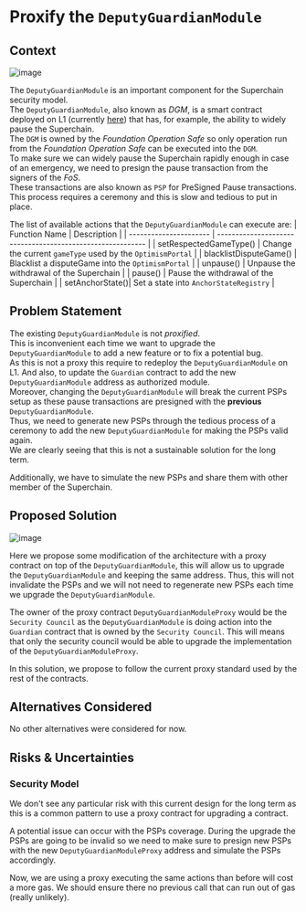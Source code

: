 # Proxify the `DeputyGuardianModule`

## Context

![image](https://github.com/user-attachments/assets/466c7d28-f4d1-425d-82ec-eb1326287689)




The `DeputyGuardianModule` is an important component for the Superchain security model. \
The `DeputyGuardianModule`, also known as _DGM_, is a smart contract deployed on L1 (currently [here](https://etherscan.io/address/0xc6901f65369fc59fc1b4d6d6be7a2318ff38db5b)) that has, for example, the ability to widely pause the Superchain. \
The `DGM` is owned by the _Foundation Operation Safe_ so only operation run from the _Foundation Operation Safe_ can be executed into the `DGM`. \
To make sure we can widely pause the Superchain rapidly enough in case of an emergency, we need to presign the pause transaction from the signers of the _FoS_. \
These transactions are also known as `PSP` for PreSigned Pause transactions. \
This process requires a ceremony and this is slow and tedious to put in place.

The list of available actions that the `DeputyGuardianModule` can execute are:
| Function Name | Description |
| ---------------------- | ---------------------------------------------------------- |
| setRespectedGameType() | Change the current `gameType` used by the `OptimismPortal` |
| blacklistDisputeGame() | Blacklist a disputeGame into the `OptimismPortal` |
| unpause() | Unpause the withdrawal of the Superchain |
| pause() | Pause the withdrawal of the Superchain |
| setAnchorState()| Set a state into `AnchorStateRegistry` |


## Problem Statement

The existing `DeputyGuardianModule` is not _proxified_. \
This is inconvenient each time we want to upgrade the `DeputyGuardianModule` to add a new feature or to fix a potential bug. \
As this is not a proxy this require to redeploy the `DeputyGuardianModule` on L1. And also, to update the `Guardian` contract to add the new `DeputyGuardianModule` address as authorized module. \
Moreover, changing the `DeputyGuardianModule` will break the current PSPs setup as these pause transactions are presigned with the **previous** `DeputyGuardianModule`. \
Thus, we need to generate new PSPs through the tedious process of a ceremony to add the new `DeputyGuardianModule` for making the PSPs valid again. \
We are clearly seeing that this is not a sustainable solution for the long term. 

Additionally, we have to simulate the new PSPs and share them with other member of the Superchain.

## Proposed Solution

![image](https://github.com/user-attachments/assets/099258f4-19fb-44b8-84e9-670b78a2f868)

Here we propose some modification of the architecture with a proxy contract on top of the `DeputyGuardianModule`, this will allow us to upgrade the `DeputyGuardianModule` and keeping the same address.
Thus, this will not invalidate the PSPs and we will not need to regenerate new PSPs each time we upgrade the `DeputyGuardianModule`.

The owner of the proxy contract `DeputyGuardianModuleProxy` would be the `Security Council` as the `DeputyGuardianModule` is doing action into the `Guardian` contract that is owned by the `Security Council`.
This will means that only the security council would be able to upgrade the implementation of the `DeputyGuardianModuleProxy`.

In this solution, we propose to follow the current proxy standard used by the rest of the contracts. 

## Alternatives Considered

No other alternatives were considered for now.

## Risks & Uncertainties

### Security Model

We don't see any particular risk with this current design for the long term as this is a common pattern to use a proxy contract for upgrading a contract.

A potential issue can occur with the PSPs coverage.
During the upgrade the PSPs are going to be invalid so we need to make sure to presign new PSPs with the new `DeputyGuardianModuleProxy` address and simulate the PSPs accordingly.

Now, we are using a proxy executing the same actions than before will cost a more gas. We should ensure there no previous call that can run out of gas (really unlikely).
